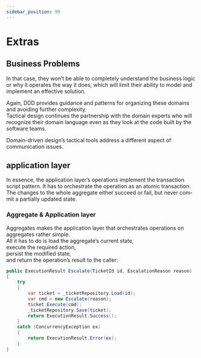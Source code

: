 ```yaml
---
sidebar_position: 99
---
```


# Extras

## Business Problems

In that case, they won’t be able to completely understand the business logic or why it operates the way it does, which will limit their ability to model and implement an effective solution.

Again, DDD provides guidance and patterns for organizing these domains and avoiding further complexity.  
Tactical design continues the partnership with the domain experts who will recognize their domain language even as they look at the code built by the software teams.

Domain-driven design’s tactical tools address a different aspect of communication issues.

## application layer

In essence, the application layer’s operations implement the transaction script pattern. It has to orchestrate the
operation as an atomic transaction. The changes to the whole aggregate either succeed or fail, but never com‐
mit a partially updated state.

### Aggregate & Application layer

Aggregates makes the application layer that orchestrates operations on aggregates rather simple.  
All it has to do is load the aggregate’s current state,  
execute the required action,  
persist the modified state,  
and return the operation’s result to the caller:

```cs
public ExecutionResult Escalate(TicketId id, EscalationReason reason)
{
    try
    {
        var ticket = _ticketRepository.Load(id);
        var cmd = new Escalate(reason);
        ticket.Execute(cmd);
        _ticketRepository.Save(ticket);
        return ExecutionResult.Success();
    }
    catch (ConcurrencyException ex)
    {
        return ExecutionResult.Error(ex);
    }
}
```
